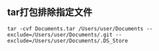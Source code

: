 ## tar打包排除指定文件
```
tar -cvf Documents.tar /Users/user/Documents --exclude=/Users/user/Documents/.git --exclude=/Users/user/Documents/.DS_Store
```
